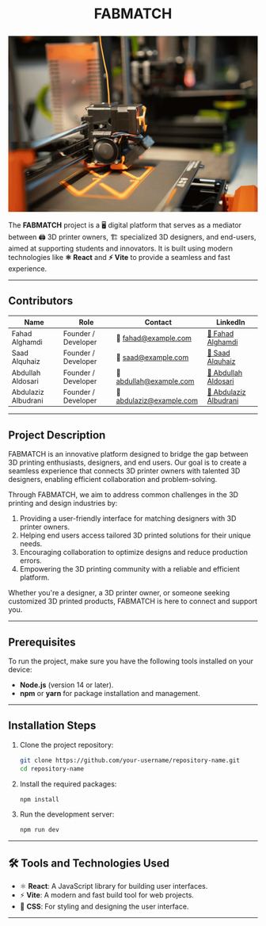 # <p align="center">**FABMATCH**</p>

![The Impact of 3D Printing](./src/assets/The-Impact-of-3D-Printing-on-Manufacturing-and-Design-Industries.gif)

The **FABMATCH** project is a 🖥️ digital platform that serves as a mediator between 🖨️ 3D printer owners, 🏗️ specialized 3D designers, and end-users, aimed at supporting students and innovators. It is built using modern technologies like **⚛️ React** and **⚡ Vite** to provide a seamless and fast experience.

---

## Contributors

| Name                 | Role               | Contact              | LinkedIn                             |
|----------------------|--------------------|----------------------|--------------------------------------|
| Fahad Alghamdi       | Founder / Developer | 📧 fahad@example.com    | [🔗 Fahad Alghamdi](https://linkedin.com/in/fahad-alghamdi) |
| Saad Alquhaiz        | Founder / Developer  | 📧 saad@example.com     | [🔗 Saad Alquhaiz](https://linkedin.com/in/saad-alquhaiz)   |
| Abdullah Aldosari    | Founder / Developer | 📧 abdullah@example.com | [🔗 Abdullah Aldosari](https://linkedin.com/in/abdullah-aldosari) |
| Abdulaziz Albudrani  | Founder / Developer  | 📧 abdulaziz@example.com | [🔗 Abdulaziz Albudrani](https://linkedin.com/in/abdulaziz-albudrani) |

---

## Project Description

FABMATCH is an innovative platform designed to bridge the gap between 3D printing enthusiasts, designers, and end users. Our goal is to create a seamless experience that connects 3D printer owners with talented 3D designers, enabling efficient collaboration and problem-solving.

Through FABMATCH, we aim to address common challenges in the 3D printing and design industries by:
1. Providing a user-friendly interface for matching designers with 3D printer owners.
2. Helping end users access tailored 3D printed solutions for their unique needs.
3. Encouraging collaboration to optimize designs and reduce production errors.
4. Empowering the 3D printing community with a reliable and efficient platform.

Whether you're a designer, a 3D printer owner, or someone seeking customized 3D printed products, FABMATCH is here to connect and support you.

---

## Prerequisites

To run the project, make sure you have the following tools installed on your device:

- **Node.js** (version 14 or later).
- **npm** or **yarn** for package installation and management.

---

## Installation Steps

1. Clone the project repository:
   ```bash
   git clone https://github.com/your-username/repository-name.git
   cd repository-name
   ```

2. Install the required packages:
   ```bash
   npm install
   ```

3. Run the development server:
   ```bash
   npm run dev
   ```

---

## 🛠️ Tools and Technologies Used

- ⚛️ **React**: A JavaScript library for building user interfaces.
- ⚡ **Vite**: A modern and fast build tool for web projects.
- 🎨 **CSS**: For styling and designing the user interface.

---

